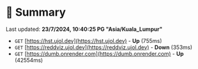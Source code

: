 # 📖 Summary
Last updated: **23/7/2024, 10:40:25 PG "Asia/Kuala_Lumpur"**

- `GET` [https://hst.ujol.dev](https://hst.ujol.dev) - **Up** (755ms)
- `GET` [https://reddviz.ujol.dev](https://reddviz.ujol.dev) - **Down** (353ms)
- `GET` [https://dumb.onrender.com](https://dumb.onrender.com) - **Up** (42554ms)
